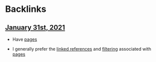 
# Backlinks
## [January 31st, 2021](<January 31st, 2021.md>)
- Have [pages](<pages.md>)

- I generally prefer the [linked references](<linked references.md>) and [filtering](<filtering.md>) associated with [pages](<pages.md>)

